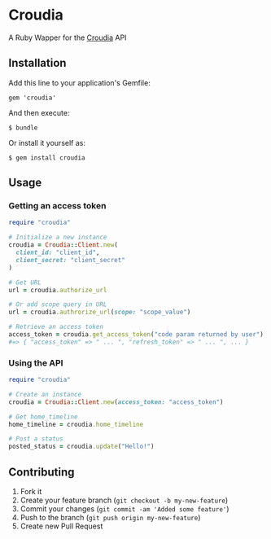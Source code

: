 # Croudia

A Ruby Wapper for the [Croudia](https://croudia.com) API

## Installation

Add this line to your application's Gemfile:

    gem 'croudia'

And then execute:

    $ bundle

Or install it yourself as:

    $ gem install croudia

## Usage

### Getting an access token

``` ruby
require "croudia"

# Initialize a new instance
croudia = Croudia::Client.new(
  client_id: "client_id",
  client_secret: "client_secret"
)

# Get URL
url = croudia.authorize_url

# Or add scope query in URL
url = croudia.authrorize_url(scope: "scope_value")

# Retrieve an access token
access_token = croudia.get_access_token("code param returned by user")
#=> { "access_token" => " ... ", "refresh_token" => " ... ", ... }
```

### Using the API

``` ruby
require "croudia"

# Create an instance
croudia = Croudia::Client.new(access_token: "access_token")

# Get home_timeline
home_timeline = croudia.home_timeline

# Post a status
posted_status = croudia.update("Hello!")
```

## Contributing

1. Fork it
2. Create your feature branch (`git checkout -b my-new-feature`)
3. Commit your changes (`git commit -am 'Added some feature'`)
4. Push to the branch (`git push origin my-new-feature`)
5. Create new Pull Request
